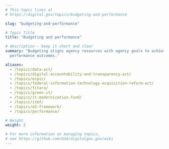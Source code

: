 ```yaml
---
# This topic lives at
# https://digital.gov/topics/budgeting-and-performance

slug: "budgeting-and-performance"

# Topic Title
title: "Budgeting and performance"

# description — keep it short and clear
summary: "Budgeting aligns agency resources with agency goals to achieve desired
  performance outcomes."

aliases:
  - /topics/data-act/
  - /topics/digital-accountability-and-transparency-act/
  - /topics/ecpic/
  - /topics/federal-information-technology-acquisition-reform-act/
  - /topics/fitara/
  - /topics/green-it/
  - /topics/it-modernization-fund/
  - /topics/itmf/
  - /topics/m3-framework/
  - /topics/performance/

# Weight
weight: 2

# For more information on managing topics,
# see https://github.com/GSA/digitalgov.gov/wiki
---
```

